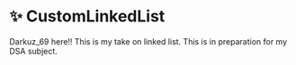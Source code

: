 
  # ✨ CustomLinkedList
  Darkuz_69 here!! This is my take on linked list.
  This is in preparation for my DSA subject. 